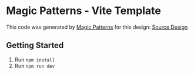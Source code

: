 # Magic Patterns - Vite Template

This code was generated by [Magic Patterns](https://magicpatterns.com) for this design: [Source Design](https://www.magicpatterns.com/c/4jpursqpsjg1cjj8kfnech)

## Getting Started

1. Run `npm install`
2. Run `npm run dev`
